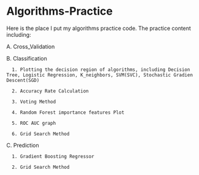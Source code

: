 # Algorithms-Practice
Here is the place I put my algorithms practice code.
The practice content including:
  
  A. Cross_Validation  
  
  B. Classification
      
      1. Plotting the decision region of algorithms, including Decision Tree, Logistic Regression, K_neighbors, SVM(SVC), Stochastic Gradien Descent(SGD)
      
      2. Accuracy Rate Calculation
      
      3. Voting Method
      
      4. Random Forest importance features Plot
      
      5. ROC AUC graph 
      
      6. Grid Search Method
  
  C. Prediction
     
      1. Gradient Boosting Regressor
      
      2. Grid Search Method 
